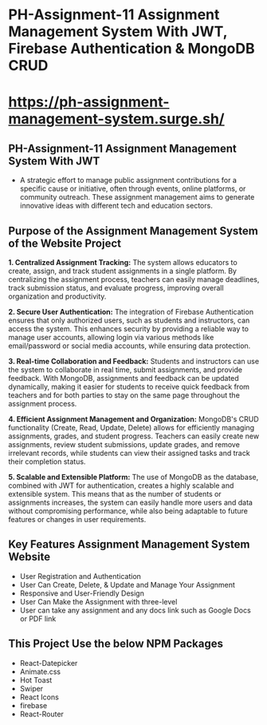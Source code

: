 # PH-Assignment-11 Assignment Management System With JWT, Firebase Authentication & MongoDB CRUD

# https://ph-assignment-management-system.surge.sh/

## PH-Assignment-11 Assignment Management System With JWT
- A strategic effort to manage public assignment contributions for a specific cause or initiative, often through events, online platforms, or community outreach. These assignment management aims to generate innovative ideas with different tech and education sectors. 

## Purpose of the Assignment Management System of the Website Project

**1. Centralized Assignment Tracking:** The system allows educators to create, assign, and track student assignments in a single platform. By centralizing the assignment process, teachers can easily manage deadlines, track submission status, and evaluate progress, improving overall organization and productivity.

**2. Secure User Authentication:** The integration of Firebase Authentication ensures that only authorized users, such as students and instructors, can access the system. This enhances security by providing a reliable way to manage user accounts, allowing login via various methods like email/password or social media accounts, while ensuring data protection.

**3. Real-time Collaboration and Feedback:** Students and instructors can use the system to collaborate in real time, submit assignments, and provide feedback. With MongoDB, assignments and feedback can be updated dynamically, making it easier for students to receive quick feedback from teachers and for both parties to stay on the same page throughout the assignment process.

**4. Efficient Assignment Management and Organization:** MongoDB's CRUD functionality (Create, Read, Update, Delete) allows for efficiently managing assignments, grades, and student progress. Teachers can easily create new assignments, review student submissions, update grades, and remove irrelevant records, while students can view their assigned tasks and track their completion status.

**5. Scalable and Extensible Platform:** The use of MongoDB as the database, combined with JWT for authentication, creates a highly scalable and extensible system. This means that as the number of students or assignments increases, the system can easily handle more users and data without compromising performance, while also being adaptable to future features or changes in user requirements.


## Key Features Assignment Management System Website
- User Registration and Authentication
- User Can Create, Delete, & Update and Manage Your Assignment
- Responsive and User-Friendly Design
- User Can Make the Assignment with three-level
- User can take any assignment and any docs link such as Google Docs or PDF link

## This  Project Use the below NPM Packages
 - React-Datepicker
 - Animate.css
 - Hot Toast
 - Swiper
 - React Icons
 - firebase
 - React-Router



